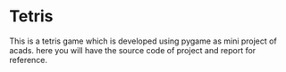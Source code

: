 # Tetris
This is a tetris game which is developed using pygame as mini project of acads. here you will have the source code of project and report for reference.
